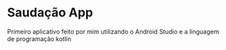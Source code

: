 <h1>Saudação App</h1>

<p>Primeiro aplicativo feito por mim utilizando o Android Studio e a linguagem de programação kotlin</p>
